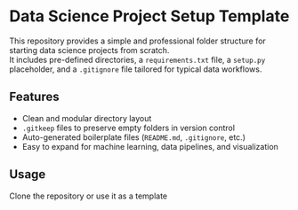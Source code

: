 # Data Science Project Setup Template

This repository provides a simple and professional folder structure for starting data science projects from scratch.  
It includes pre-defined directories, a `requirements.txt` file, a `setup.py` placeholder, and a `.gitignore` file tailored for typical data workflows.

## Features

- Clean and modular directory layout
- `.gitkeep` files to preserve empty folders in version control
- Auto-generated boilerplate files (`README.md`, `.gitignore`, etc.)
- Easy to expand for machine learning, data pipelines, and visualization

## Usage

Clone the repository or use it as a template
